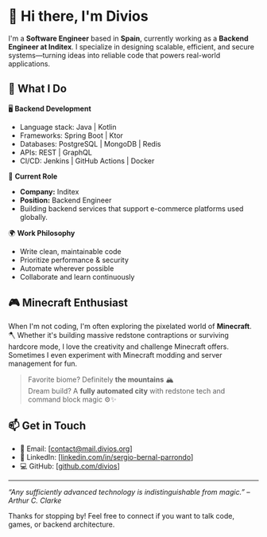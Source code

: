 # 👋 Hi there, I'm Divios

I'm a **Software Engineer** based in **Spain**, currently working as a **Backend Engineer at Inditex**. I specialize in designing scalable, efficient, and secure systems—turning ideas into reliable code that powers real-world applications.

## 💼 What I Do

🖥 **Backend Development**  
- Language stack: Java | Kotlin  
- Frameworks: Spring Boot | Ktor
- Databases: PostgreSQL | MongoDB | Redis  
- APIs: REST | GraphQL  
- CI/CD: Jenkins | GitHub Actions | Docker  

🏢 **Current Role**  
- **Company:** Inditex  
- **Position:** Backend Engineer  
- Building backend services that support e-commerce platforms used globally.

🌍 **Work Philosophy**  
- Write clean, maintainable code  
- Prioritize performance & security  
- Automate wherever possible  
- Collaborate and learn continuously

## 🎮 Minecraft Enthusiast

When I'm not coding, I'm often exploring the pixelated world of **Minecraft**.  
🪓 Whether it's building massive redstone contraptions or surviving hardcore mode, I love the creativity and challenge Minecraft offers.  
Sometimes I even experiment with Minecraft modding and server management for fun.

> Favorite biome? Definitely **the mountains** 🏔  
> Dream build? A **fully automated city** with redstone tech and command block magic ⚙️✨

## 📫 Get in Touch

- 📧 Email: [contact@mail.divios.org]  
- 💼 LinkedIn: [[linkedin.com/in/sergio-bernal-parrondo](https://www.linkedin.com/in/sergio-bernal-parrondo-7b1004188?utm_source=share&utm_campaign=share_via&utm_content=profile&utm_medium=ios_app)]
- 💻 GitHub: [[github.com/divios](https://github.com/divios)]

---

*“Any sufficiently advanced technology is indistinguishable from magic.” – Arthur C. Clarke*

Thanks for stopping by! Feel free to connect if you want to talk code, games, or backend architecture.
